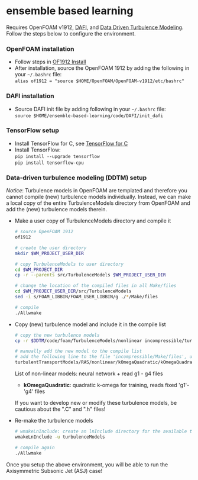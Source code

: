 # ensemble based learning

Requires OpenFOAM v1912, [DAFI](https://github.com/xiaoh/DAFI), and [Data Driven Turbulence Modeling](https://github.com/cmichelenstrofer/Data-Driven-Turbulence-Modeling). Follow the steps below to configure the environment.

### OpenFOAM installation
- Follow steps in [OF1912 Install](https://www.cemf.ir/how-to-install-openfoam-v1912-from-source-pack/)
- After installation, source the OpenFOAM 1912 by adding the following in your `~/.bashrc` file:
  <br>`alias of1912 = "source $HOME/OpenFOAM/OpenFOAM-v1912/etc/bashrc"`

### DAFI installation
- Source DAFI init file by adding following in your `~/.bashrc` file:
  <br>`source $HOME/ensemble-based-learning/code/DAFI/init_dafi`

### TensorFlow setup
- Install TensorFlow for C, see [TensorFlow for C](https://tensorflow.google.cn/install/lang_c#linux)
- Install TensorFlow:
  <br> `pip install --upgrade tensorflow`
  <br> `pip install tensorflow-cpu`

### Data-driven turbulence modeling (DDTM) setup
*Notice*: Turbulence models in OpenFOAM are templated and therefore you cannot compile (new) turbulence models individually. Instead,
we can make a local copy of the entire TurbulenceModels directory from OpenFOAM and add the (new) turbulence models therein.
- Make a user copy of TurbulenceModels directory and compile it
  ```bash
  # source OpenFOAM 1912
  of1912
  
  # create the user directory
  mkdir $WM_PROJECT_USER_DIR
  
  # copy TurbulenceModels to user directory
  cd $WM_PROJECT_DIR
  cp -r --parents src/TurbulenceModels $WM_PROJECT_USER_DIR
  
  # change the location of the compiled files in all Make/files
  cd $WM_PROJECT_USER_DIR/src/TurbulenceModels
  sed -i s/FOAM_LIBBIN/FOAM_USER_LIBBIN/g ./*/Make/files
  
  # compile 
  ./Allwmake
  ```
- Copy (new) turbulence model and include it in the compile list
  ```bash
  # copy the new turbulence models
  cp -r $DDTM/code/foam/TurbulenceModels/nonlinear incompressible/turbulentTransportModels/RAS
  
  # manually add the new model to the compile list
  # add the following line to the file 'incompressible/Make/files', using kOmegaQuadratic for ASJ case for example:
  turbulentTransportModels/RAS/nonlinear/kOmegaQuadratic/kOmegaQuadratic.C
  ```
  List of non-linear models: neural network + read g1 - g4 files
  - **kOmegaQuadratic**: quadratic k-omega for training, reads fixed 'g1'-'g4' files
  
  If you want to develop new or modify these turbulence models, be cautious about the ".C" and ".h" files!

- Re-make the turbulence models
  ```bash
  # wmakeLnInclude: create an lnInclude directory for the available turbulence models
  wmakeLnInclude -u turbulenceModels

  # compile again
  ./Allwmake
  ```
Once you setup the above environment, you will be able to run the Axisymmetric Subsonic Jet (ASJ) case!
  
